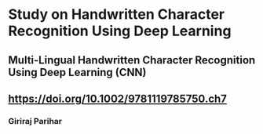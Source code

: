 # Study on Handwritten Character Recognition Using Deep Learning
## Multi-Lingual Handwritten Character Recognition Using Deep Learning (CNN)
## https://doi.org/10.1002/9781119785750.ch7

### Giriraj Parihar


